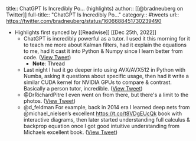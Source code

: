 title:: ChatGPT Is Incredibly Po... (highlights)
author:: [[@bradneuberg on Twitter]]
full-title:: "ChatGPT Is Incredibly Po..."
category:: #tweets
url:: https://twitter.com/bradneuberg/status/1606688451730239490

- Highlights first synced by [[Readwise]] [[Dec 25th, 2022]]
	- ChatGPT is incredibly powerful as a tutor. I used it this morning for it to teach me more about Kalman filters, had it explain the equations to me, had it cast it into Python & Numpy since I learn better from code. ([View Tweet](https://twitter.com/bradneuberg/status/1606688451730239490))
		- **Note**: Thread
	- Last night I had it go deeper into using AVX/AVX512 in Python with Numba, asking it questions about specific usage, then had it write a similar CUDA kernel for NVIDIA GPUs to compare & contrast. Basically a person tutor, incredible. ([View Tweet](https://twitter.com/bradneuberg/status/1606688454452326401))
	- @DrRichardPitre I even went on from there, but there's a limit to the photos. ([View Tweet](https://twitter.com/bradneuberg/status/1606703226916864000))
	- @d_feldman For example, back in 2014 era I learned deep nets from @michael_nielsen’s excellent https://t.co/t8VDgEUcQk book with interactive diagrams, then later started understanding full calculus & backprop equation once I got good intuitive understanding from Michaels excellent book. ([View Tweet](https://twitter.com/bradneuberg/status/1606719188852441089))